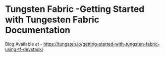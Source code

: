 Tungsten Fabric -Getting Started with Tungesten Fabric Documentation 
==============================================

Blog Available at - https://tungsten.io/getting-started-with-tungsten-fabric-using-tf-devstack/
